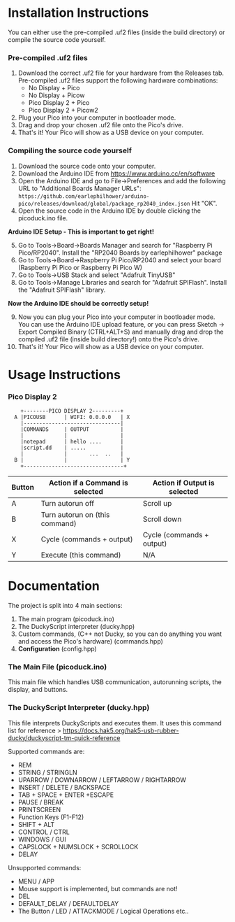# Installation Instructions #
You can either use the pre-compiled .uf2 files (inside the build directory) or compile the source code yourself.

### Pre-compiled .uf2 files ###
1. Download the correct .uf2 file for your hardware from the Releases tab. Pre-compiled .uf2 files support the following hardware combinations:
    * No Display + Pico
    * No Display + Picow
    * Pico Display 2 + Pico
    * Pico Display 2 + Picow2
2. Plug your Pico into your computer in bootloader mode.
3. Drag and drop your chosen .uf2 file onto the Pico's drive.
4. That's it! Your Pico will show as a USB device on your computer.

### Compiling the source code yourself ###
1. Download the source code onto your computer.
2. Download the Arduino IDE from https://www.arduino.cc/en/software
3. Open the Arduino IDE and go to File->Preferences and add the following URL to "Additional Boards Manager URLs": 
`https://github.com/earlephilhower/arduino-pico/releases/download/global/package_rp2040_index.json` 
Hit "OK".
4. Open the source code in the Arduino IDE by double clicking the picoduck.ino file.

**Arduino IDE Setup - This is important to get right!**

5. Go to Tools->Board->Boards Manager and search for "Raspberry Pi Pico/RP2040". Install the "RP2040 Boards by earlephilhower" package
6. Go to Tools->Board->Raspberry Pi Pico/RP2040 and select your board (Raspberry Pi Pico or Raspberry Pi Pico W)
7. Go to Tools->USB Stack and select "Adafruit TinyUSB"
8. Go to Tools->Manage Libraries and search for "Adafruit SPIFlash". Install the "Adafruit SPIFlash" library.

**Now the Arduino IDE should be correctly setup!**

9. Now you can plug your Pico into your computer in bootloader mode. You can use the Arduino IDE upload feature, or you can press Sketch -> Export Compiled Binary (CTRL+ALT+S) and manually drag and drop the compiled .uf2 file (inside build directory!) onto the Pico's drive.
10. That's it! Your Pico will show as a USB device on your computer.

# Usage Instructions #
### Pico Display 2 ###
```
    +--------PICO DISPLAY 2---------+
  A |PICOUSB      | WIFI: 0.0.0.0   | X  
    |-------------------------------|
    |COMMANDS     | OUTPUT          |
    |             |                 |
    |notepad      | hello ....      |
    |script.dd    | .....           |
    |             |       ...  ..   |
  B |             |                 | Y  
    +--------------------------------+
```

| Button | Action if a Command is selected | Action if Output is selected |
|--------|---------------------------------|------------------------------|
| A      | Turn autorun off                | Scroll up                    |
| B      | Turn autorun on (this command)  | Scroll down                  |
| X      | Cycle (commands + output)       | Cycle   (commands + output)  |
| Y      | Execute (this command)          | N/A                          |

# Documentation #
The project is split into 4 main sections:
1. The main program (picoduck.ino)
2. The DuckyScript interpreter (ducky.hpp)
3. Custom commands, (C++ not Ducky, so you can do anything you want and access the Pico's hardware) (commands.hpp)
4. **Configuration** (config.hpp)

### The Main File (picoduck.ino) ###
This main file which handles USB communication, autorunning scripts, the display, and buttons.

### The DuckyScript Interpreter (ducky.hpp) ###
This file interprets DuckyScripts and executes them. It uses this command list for reference > https://docs.hak5.org/hak5-usb-rubber-ducky/duckyscript-tm-quick-reference 

Supported commands are:
* REM 
* STRING / STRINGLN
* UPARROW / DOWNARROW / LEFTARROW / RIGHTARROW
* INSERT / DELETE / BACKSPACE
* TAB + SPACE + ENTER +ESCAPE
* PAUSE / BREAK
* PRINTSCREEN
* Function Keys (F1-F12)
* SHIFT + ALT
* CONTROL / CTRL
* WINDOWS / GUI
* CAPSLOCK + NUMSLOCK + SCROLLOCK
* DELAY

Unsupported commands:
* MENU / APP 
* Mouse support is implemented, but commands are not!
* DEL
* DEFAULT_DELAY / DEFAULTDELAY
* The Button / LED / ATTACKMODE / Logical Operations etc..